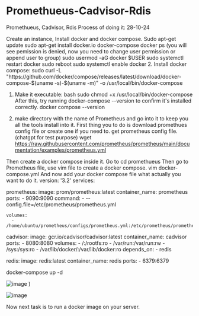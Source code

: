 # Promethueus-Cadvisor-Rdis
Promethueus, Cadvisor, Rdis
Process of doing it: 28-10-24

Create an instance, 
Install docker and docker compose. 
Sudo apt-get update
sudo apt-get install docker.io docker-compose
docker ps
(you will see pemission is denied, now you need to change user permission or append user to group)
sudo usermod -aG docker $USER
sudo systemctl restart docker
sudo reboot
sudo systemctl enable docker
2. 
Install docker compose: 
sudo curl -L "https://github.com/docker/compose/releases/latest/download/docker-compose-$(uname -s)-$(uname -m)" -o /usr/local/bin/docker-compose

1.	Make it executable:
bash
sudo chmod +x /usr/local/bin/docker-compose
After this, try running docker-compose --version to confirm it's installed correctly. 
docker compose --version

3. make directory with the name of Prometheus and go into it to keep you all the tools install into it.
 First thing you to do is download promethues config file or create one if you need to. 
get prometheus config file.  (chatgpt for test purpose)
wget https://raw.githubusercontent.com/prometheus/prometheus/main/documentation/examples/prometheus.yml

Then
create a docker compose inside it. 
Go to cd promethueus
Then go to Prometheus  file, use vim file to create a docker compose.
vim docker-compose.yml
And now add your docker compose file what actually you want to do it.
version: '3.2'
services:

  prometheus:
    image: prom/prometheus:latest
    container_name: prometheus
    ports:
      - 9090:9090
    command:
      - --config.file=/etc/prometheus/prometheus.yml

    volumes:
      - /home/ubuntu/prometheus/configs/prometheus.yml:/etc/prometheus/prometheus.yml


  cadvisor:
    image: gcr.io/cadvisor/cadvisor:latest
    container_name: cadvisor
    ports:
      - 8080:8080
    volumes:
      - /:/rootfs:ro
      - /var/run:/var/run:rw
      - /sys:/sys:ro
      - /var/lib/docker/:/var/lib/docker:ro
    depends_on:
      - redis

  redis:
    image: redis:latest
    container_name: redis
    ports:
      - 6379:6379

docker-compose up -d

 ![image](https://github.com/user-attachments/assets/d14dd194-3dda-4ad1-80c7-bb3d02da5e2c)
)

![image](https://github.com/user-attachments/assets/dcca0c97-059f-4304-89ca-00ca6e971203)

 
Now next task is to run a docker image on your server.

